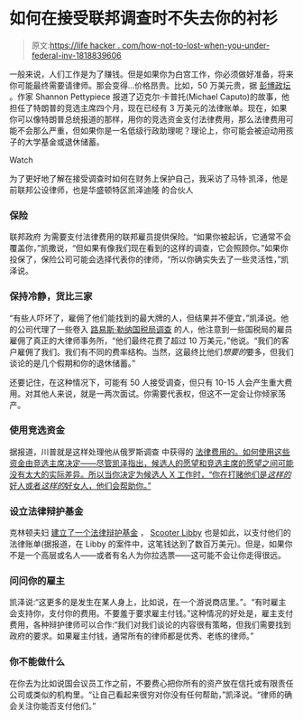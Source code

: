 # 如何在接受联邦调查时不失去你的衬衫

> 原文:[https://life hacker . com/how-not-to-lost-when-you-under-federal-inv-1818839606](https://lifehacker.com/how-not-to-lose-your-shirt-when-youre-under-federal-inv-1818839606)

一般来说，人们工作是为了赚钱。但是如果你为白宫工作，你必须做好准备，将来你可能最终需要请律师。那会变得...价格昂贵。比如，50 万美元贵，据 [彭博政坛](https://www.bloomberg.com/news/articles/2017-09-20/for-trump-aides-caught-in-russia-probe-legal-bills-and-paranoiahttps:/www.bloomberg.com/politics/articles/2017-09-20/for-trump-aides-caught-in-russia-probe-legal-bills-and-paranoia?ex_cid=SigDig) 。作家 Shannon Pettypiece 报道了迈克尔·卡普托(Michael Caputo)的故事，他担任了特朗普的竞选主席四个月，现在已经有 3 万美元的法律账单。现在，如果你可以像特朗普总统报道的那样，用你的竞选资金支付法律费用，那么法律费用可能不会那么严重，但如果你是一名低级行政助理呢？理论上，你可能会被迫动用孩子的大学基金或退休储蓄。

Watch

为了更好地了解在接受调查时如何在财务上保护自己，我采访了马特·凯泽，他是前联邦公设律师，也是华盛顿特区凯泽迪隆 的合伙人

### 保险

联邦政府 为需要支付法律费用的联邦雇员提供保险。“如果你被起诉，它通常不会覆盖你，”凯撒说，“但如果有像我们现在看到的这样的调查，它会照顾你。”如果你投保了，保险公司可能会选择代表你的律师，“所以你确实失去了一些灵活性，”凯泽说。

### 保持冷静，货比三家

“有些人吓坏了，雇佣了他们能找到的最大牌的人，但结果并不便宜，”凯泽说。他的公司代理了一些卷入 [路易斯·勒纳国税局调查](http://www.cnn.com/2015/10/23/politics/lois-lerner-no-charges-doj-tea-party/index.html) 的人，他注意到一些国税局的雇员雇佣了真正的大律师事务所，“他们最终花费了超过 10 万美元，”他说。“我们的客户雇佣了我们。我们有不同的费率结构。当然，这最终比他们*想要的*要多，但我们谈论的是几个假期和你的退休储蓄。”

还要记住，在这种情况下，可能有 50 人接受调查，但只有 10-15 人会产生重大费用。对其他人来说，就是一两次面试。你需要代表权，但这不一定会让你倾家荡产。

### 使用竞选资金

据报道，川普就是这样处理他从俄罗斯调查 中获得的 [法律费用的。如何使用这些资金由竞选主席决定——尽管凯泽指出，候选人的愿望和竞选主席的愿望之间可能没有太大的实际差异。所以当你决定为候选人 X 工作时，“你在打赌他们是*这样的*好人或者*这样的*好女人，他们会帮助你。”](https://www.reuters.com/article/us-usa-trump-lawyers-exclusive/trump-using-campaign-rnc-funds-to-pay-legal-bills-from-russia-probe-sources-idUSKCN1BU2OS)

### 设立法律辩护基金

克林顿夫妇 [建立了一个法律辩护基金](http://www.nytimes.com/1994/06/29/us/clintons-create-fund-to-accept-gifts-to-pay-their-rising-legal-costs.html) ， [Scooter Libby](http://www.nytimes.com/2005/11/09/politics/libby-establishes-a-fund-to-help-pay-legal-bills.html?_r=0) 也是如此，以支付他们的法律账单(据报道，在 Libby 的案件中，这笔钱达到了数百万美元)。但是，如果你不是一个高层或名人——或者有名人为你拉选票——这可能不会让你走得很远。

### 问问你的雇主

凯泽说:“这更多的是发生在某人身上，比如说，在一个游说商店里。”。“有时雇主会支持你，支付你的费用。不要羞于要求雇主付钱。”这种情况的好处是，雇主支付费用，各种辩护律师可以合作:“我们对我们谈论的内容很有策略，但我们需要找到政府的要求。如果雇主付钱，通常所有的律师都是优秀、老练的律师。”

### 你不能做什么

在你去为比如说国会议员工作之前，不要费心把你所有的资产放在信托或有限责任公司或类似的机构里。“让自己看起来很穷对你没有任何帮助，”凯泽说。“律师的确会关注你能否支付他们。”